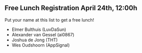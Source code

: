 ## Free Lunch Registration April 24th, 12:00h

Put your name at this list to get a free lunch!

- Elmer Bulthuis (LuvDaSun)
- Alexander van Gessel (ai0867)
- Joshua de Jong (THT)
- Wes Oudshoorn (AppSignal)
